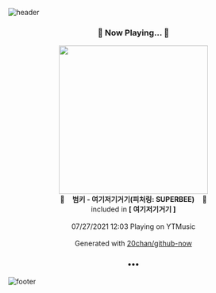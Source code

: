 ![header](https://capsule-render.vercel.app/api?type=wave&height=170&section=header&text=Hi.%20I'm%20SHIFT&fontColor=090707&fontAlignX=45&fontAlignY=65&fontSize=100)

<h3 align="center">🎵 Now Playing... 🎵</h3>
<p align="center">
  <a href="https://music.youtube.com/watch?v=Cere6zvT2TY">
    <img width="300" src="https://lh3.googleusercontent.com/Mn3IZJv23_Whg-TFBzOez9Twsmaa5y1t7bO8aBQeRXWP_I8s7_b5DmAGcdK5UJgVcVA1kt5yYVf09hCaYQ">
  </a>
  <br>
  🎵&nbsp&nbsp&nbsp <b>범키 - 여기저기거기(피처링: SUPERBEE)</b> &nbsp&nbsp&nbsp🎵
  <br>
  included in <b>[ 여기저기거기 ]</b>
  
  <br />
  <br />
  07/27/2021 12:03 Playing on YTMusic
  <br />
  <br />
  Generated with <a href="https://github.com/20chan/github-now">20chan/github-now</a>
</p>

<h3 align="center">•••</h3>

![footer](https://capsule-render.vercel.app/api?type=wave&height=150&section=footer)
